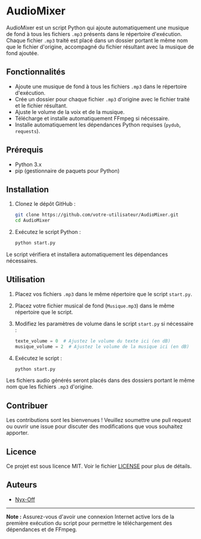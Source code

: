 # AudioMixer

AudioMixer est un script Python qui ajoute automatiquement une musique de fond à tous les fichiers `.mp3` présents dans le répertoire d'exécution. Chaque fichier `.mp3` traité est placé dans un dossier portant le même nom que le fichier d'origine, accompagné du fichier résultant avec la musique de fond ajoutée.

## Fonctionnalités

- Ajoute une musique de fond à tous les fichiers `.mp3` dans le répertoire d'exécution.
- Crée un dossier pour chaque fichier `.mp3` d'origine avec le fichier traité et le fichier résultant.
- Ajuste le volume de la voix et de la musique.
- Télécharge et installe automatiquement FFmpeg si nécessaire.
- Installe automatiquement les dépendances Python requises (`pydub`, `requests`).

## Prérequis

- Python 3.x
- pip (gestionnaire de paquets pour Python)

## Installation

1. Clonez le dépôt GitHub :
    ```sh
    git clone https://github.com/votre-utilisateur/AudioMixer.git
    cd AudioMixer
    ```

2. Exécutez le script Python :
    ```sh
    python start.py
    ```

Le script vérifiera et installera automatiquement les dépendances nécessaires.

## Utilisation

1. Placez vos fichiers `.mp3` dans le même répertoire que le script `start.py`.
2. Placez votre fichier musical de fond (`Musique.mp3`) dans le même répertoire que le script.
3. Modifiez les paramètres de volume dans le script `start.py` si nécessaire :
    ```python
    texte_volume = 0  # Ajustez le volume du texte ici (en dB)
    musique_volume = 2  # Ajustez le volume de la musique ici (en dB)
    ```

4. Exécutez le script :
    ```sh
    python start.py
    ```

Les fichiers audio générés seront placés dans des dossiers portant le même nom que les fichiers `.mp3` d'origine.

## Contribuer

Les contributions sont les bienvenues ! Veuillez soumettre une pull request ou ouvrir une issue pour discuter des modifications que vous souhaitez apporter.

## Licence

Ce projet est sous licence MIT. Voir le fichier [LICENSE](LICENSE) pour plus de détails.

## Auteurs

- [Nyx-Off](https://github.com/Nyx-Off)

---

**Note :** Assurez-vous d'avoir une connexion Internet active lors de la première exécution du script pour permettre le téléchargement des dépendances et de FFmpeg.
